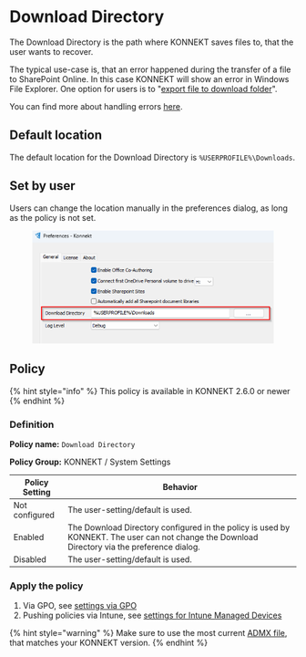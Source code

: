 # Download Directory

The Download Directory is the path where KONNEKT saves files to, that the user wants to recover.&#x20;

The typical use-case is, that an error happened during the transfer of a file to SharePoint Online. In this case KONNEKT will show an error in Windows File Explorer. One option for users is to "[export file to download folder](../../troubleshooting/how-to-deal-with-error-s.md)".

You can find more about handling errors [here](../../troubleshooting/error-message-about-missing-token.md).

## Default location

The default location for the Download Directory is `%USERPROFILE%\Downloads`.

## Set by user

Users can change the location manually in the preferences dialog, as long as the policy is not set.

<figure><img src="../../.gitbook/assets/image (1).png" alt=""><figcaption></figcaption></figure>

## Policy

{% hint style="info" %}
This policy is available in KONNEKT 2.6.0 or newer
{% endhint %}

### **Definition**

**Policy name:** `Download Directory`

**Policy Group:** KONNEKT / System Settings

| Policy Setting | Behavior                                                                                                                                      |
| -------------- | --------------------------------------------------------------------------------------------------------------------------------------------- |
| Not configured | The user-setting/default is used.                                                                                                             |
| Enabled        | The Download Directory configured in the policy is used by KONNEKT. The user can not change the Download Directory via the preference dialog. |
| Disabled       | The user-setting/default is used.                                                                                                             |

### **Apply the policy**

1. Via GPO, see [settings via GPO](../management-options/settings-via-gpo.md)
2. Pushing policies via Intune, see [settings for Intune Managed Devices](../management-options/setting-for-intune-managed-devices-1/)

{% hint style="warning" %}
Make sure to use the most current [ADMX file](../management-options/settings-via-gpo.md#admx-file), that matches your KONNEKT version.
{% endhint %}
